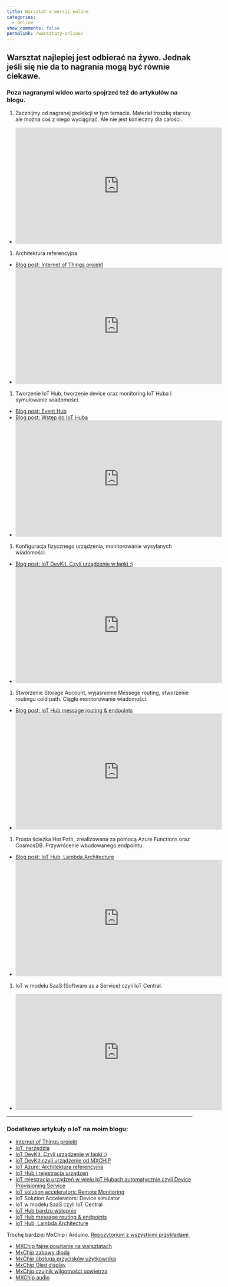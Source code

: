```yaml
---
title: Warsztat w wersji online
categories:
  - Online
show_comments: false
permalink: /warsztaty-online/
---
```


## Warsztat najlepiej jest odbierać na żywo. Jednak jeśli się nie da to nagrania mogą być równie ciekawe.
### Poza nagranymi wideo warto spojrzeć też do artykułów na blogu.

1. Zacznijmy od nagranej prelekcji w tym temacie. Materiał troszkę starszy ale można coś z niego wyciągnąć. Ale nie jest konieczny dla całości.
  - <iframe width="560" height="315" src="https://www.youtube.com/embed/hKu9BPqCgpM" frameborder="0" allow="accelerometer; autoplay; encrypted-media; gyroscope; picture-in-picture" allowfullscreen></iframe>

1. Architektura referencyjna
  - [Blog post: Internet of Things projekt](https://www.programistkaikot.pl/2019/08/internet-of-things-projekt.html)
  - <iframe width="560" height="315" src="https://www.youtube.com/embed/YxmiQZ7FjFw" frameborder="0" allow="accelerometer; autoplay; encrypted-media; gyroscope; picture-in-picture" allowfullscreen></iframe>


1. Tworzenie IoT Hub, tworzenie device oraz monitoring IoT Huba i symulowanie wiadomości.
  - [Blog post: Event Hub](https://www.programistkaikot.pl/2020/02/azure-event-hub.html)
  - [Blog post: Wstęp do IoT Huba](https://www.programistkaikot.pl/2020/03/iot-hub-bardzo-wstepnie.html)
  - <iframe width="560" height="315" src="https://www.youtube.com/embed/7ItIZGJmxbI" frameborder="0" allow="accelerometer; autoplay; encrypted-media; gyroscope; picture-in-picture" allowfullscreen></iframe>


1. Konfiguracja fizycznego urządzenia, monitorowanie wysyłanych wiadomości.
  - [Blog post: IoT DevKit. Czyli urządzenie w łapki :)](https://www.programistkaikot.pl/2019/08/iot-devkit-czyli-urzadzenie-w-apki.html)
  - <iframe width="560" height="315" src="https://www.youtube.com/embed/TCY1jkvoCLk" frameborder="0" allow="accelerometer; autoplay; encrypted-media; gyroscope; picture-in-picture" allowfullscreen></iframe>


1. Stworzenie Storage Account, wyjaśnienie Messege routing, stworzenie routingu cold path. Ciągłe monitorowanie wiadomości.
  - [Blog post: IoT Hub message routing & endpoints](https://www.programistkaikot.pl/2020/03/iot-hub-message-routing-endpoints.html)
  - <iframe width="560" height="315" src="https://www.youtube.com/embed/sPjXKGkZ80Q" frameborder="0" allow="accelerometer; autoplay; encrypted-media; gyroscope; picture-in-picture" allowfullscreen></iframe>


1. Prosta ścieżka Hot Path, zrealizowana za pomocą Azure Functions oraz CosmosDB. Przywrócenie wbudowanego endpointu.
  -  [Blog post: IoT Hub, Lambda Architecture](https://www.programistkaikot.pl/2020/03/iot-hub-prosta-implementacja.html)
  - <iframe width="560" height="315" src="https://www.youtube.com/embed/982P87K7eL8" frameborder="0" allow="accelerometer; autoplay; encrypted-media; gyroscope; picture-in-picture" allowfullscreen></iframe>


1. IoT w modelu SaaS (Software as a Service) czyli IoT Central.
  - <iframe width="560" height="315" src="https://www.youtube.com/embed/IpanNMeoZEI" frameborder="0" allow="accelerometer; autoplay; encrypted-media; gyroscope; picture-in-picture" allowfullscreen></iframe>
---


<h3>
Dodatkowo artykuły o IoT na moim blogu:</h3>
<ul>
<li><a href="https://www.programistkaikot.pl/2019/08/internet-of-things-projekt.html" target="_blank">Internet of Things projekt</a></li>
<li><a href="https://www.programistkaikot.pl/2019/08/iot-narzedzia.html" target="_blank">IoT, narzędzia</a></li>
<li><a href="https://www.programistkaikot.pl/2019/08/iot-devkit-czyli-urzadzenie-w-apki.html" target="_blank">IoT DevKit. Czyli urządzenie w łapki :)</a></li>
<li><a href="https://www.programistkaikot.pl/2019/08/iot-devkit-czyli-urzadzenie-od-mxchip.html" target="_blank">IoT DevKit czyli urządzenie od MXCHIP</a></li>
<li><a href="https://www.programistkaikot.pl/2019/08/iot-azure-architektura-referencyjna.html" target="_blank">IoT Azure: Architektura referencyjna</a></li>
<li><a href="https://www.programistkaikot.pl/2019/08/iot-hub-i-rejestracja-urzadzen.html" target="_blank">IoT Hub i rejestracja urządzeń</a></li>
<li><a href="https://www.programistkaikot.pl/2019/09/iot-rejestracja-urzadzen-w-wielu-iot.html" target="_blank">IoT rejestracja urządzeń w wielu IoT Hubach automatycznie czyli Device Provisioning Service</a></li>
<li><a href="https://www.programistkaikot.pl/2019/09/iot-solution-accelerators-remote.html" target="_blank">IoT solution accelerators: Remote Monitoring</a></li>
<li>IoT Solution Accelerators: Device simulator</li>
<li>IoT w modelu SaaS czyli IoT Central</li>
<li><a href="https://www.programistkaikot.pl/2020/03/iot-hub-bardzo-wstepnie.html" target="_blank">IoT Hub bardzo wstępnie</a></li>
<li><a href="https://www.programistkaikot.pl/2020/03/iot-hub-message-routing-endpoints.html" target="_blank">IoT Hub message routing &amp; endpoints</a></li>
<li><a href="https://www.programistkaikot.pl/2020/03/iot-hub-prosta-implementacja.html" target="_blank">IoT Hub, Lambda Architecture</a></li>
</ul>
Trochę bardziej MxChip i Arduino.&nbsp;<a href="https://github.com/jlamch/MxChipExamples" target="_blank">Repozytorium z wszystkimi przykładami&nbsp;</a>
<ul>
<li><a href="https://www.programistkaikot.pl/2020/01/mxchip-fajne-powitanie-na-warsztatach.html" target="_blank">MXChip fajne powitanie na warsztatach</a></li>
<li><a href="https://www.programistkaikot.pl/2020/01/mxchip-zabawy-dioda.html" target="_blank">MxChip zabawy diodą</a></li>
<li><a href="https://www.programistkaikot.pl/2020/01/mxchip-obsuga-przyciskow-uzytkownika.html" target="_blank">MxChip obsługa przycisków użytkownika</a></li>
<li><a href="https://www.programistkaikot.pl/2020/01/mxchip-oled-display.html" target="_blank">MxChip Oled display</a></li>
<li><a href="https://www.programistkaikot.pl/2020/02/mxchip-czujnik-wilgotnosci-powietrza.html" target="_blank">MxChip czujnik wilgotności powietrza</a></li>
<li><a href="https://www.programistkaikot.pl/2020/02/mxchip-audio.html" target="_blank">MXChip audio</a></li>
</ul>

